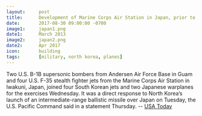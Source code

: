 ```yaml
---
layout: 	post
title: 		Development of Marine Corps Air Station in Japan, prior to show-of-force exercises against North Korea
date:   	2017-08-30 09:00:00 -0700
image1:		japan1.png
date1: 		March 2013
image2: 	japan2.png
date2: 		Apr 2017
icon:		building
tags: 		[military, north korea, planes]
---
```


Two U.S. B-1B supersonic bombers from Andersen Air Force Base in Guam and four U.S. F-35 stealth fighter jets from the Marine Corps Air Station in Iwakuni, Japan, joined four South Korean jets and two Japanese warplanes for the exercises Wednesday. It was a direct response to North Korea’s launch of an intermediate-range ballistic missile over Japan on Tuesday, the U.S. Pacific Command said in a statement Thursday. -- [USA Today](https://www.usatoday.com/story/news/world/2017/08/31/u-s-south-korean-and-japanese-warplanes-carry-out-show-force-against-north-korea/619561001/)